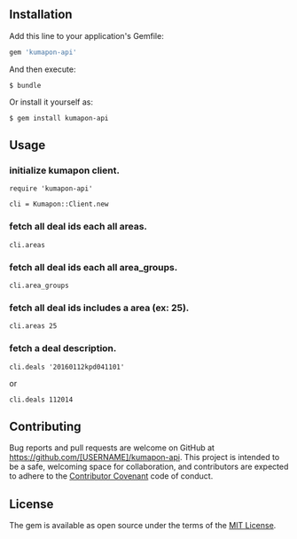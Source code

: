 ## Installation

Add this line to your application's Gemfile:

```ruby
gem 'kumapon-api'
```

And then execute:

    $ bundle

Or install it yourself as:

    $ gem install kumapon-api

## Usage

### initialize kumapon client.
```
require 'kumapon-api'

cli = Kumapon::Client.new
```

### fetch all deal ids each all areas.
```
cli.areas
```

### fetch all deal ids each all area_groups.
```
cli.area_groups
```

### fetch all deal ids includes a area (ex: 25).
```
cli.areas 25
```

### fetch a deal description.
```
cli.deals '20160112kpd041101'
```
or
```
cli.deals 112014
```

## Contributing

Bug reports and pull requests are welcome on GitHub at https://github.com/[USERNAME]/kumapon-api. This project is intended to be a safe, welcoming space for collaboration, and contributors are expected to adhere to the [Contributor Covenant](contributor-covenant.org) code of conduct.


## License

The gem is available as open source under the terms of the [MIT License](http://opensource.org/licenses/MIT).

